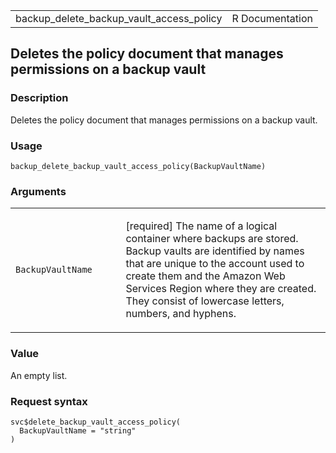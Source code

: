 <table style="width: 100%;">
<tbody>
<tr class="odd">
<td>backup_delete_backup_vault_access_policy</td>
<td style="text-align: right;">R Documentation</td>
</tr>
</tbody>
</table>

## Deletes the policy document that manages permissions on a backup vault

### Description

Deletes the policy document that manages permissions on a backup vault.

### Usage

    backup_delete_backup_vault_access_policy(BackupVaultName)

### Arguments

<table>
<colgroup>
<col style="width: 35%" />
<col style="width: 65%" />
</colgroup>
<tbody>
<tr class="odd">
<td><code
id="backup_delete_backup_vault_access_policy_:_BackupVaultName">BackupVaultName</code></td>
<td><p>[required] The name of a logical container where backups are
stored. Backup vaults are identified by names that are unique to the
account used to create them and the Amazon Web Services Region where
they are created. They consist of lowercase letters, numbers, and
hyphens.</p></td>
</tr>
</tbody>
</table>

### Value

An empty list.

### Request syntax

    svc$delete_backup_vault_access_policy(
      BackupVaultName = "string"
    )
